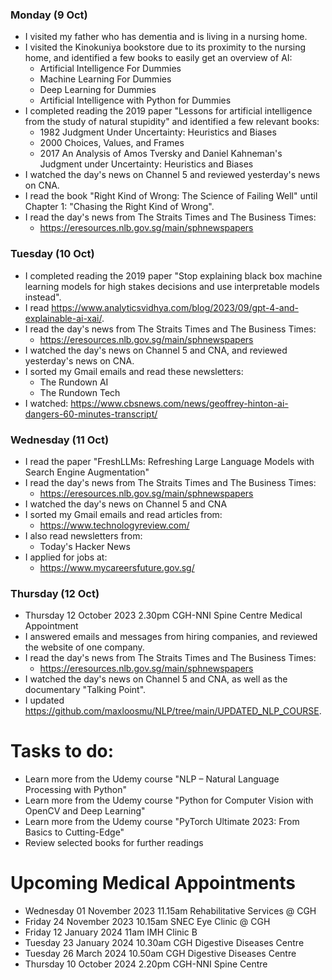 ### Monday (9 Oct)
- I visited my father who has dementia and is living in a nursing home.  
- I visited the Kinokuniya bookstore due to its proximity to the nursing home, and identified a few books to easily get an overview of AI:
    - Artificial Intelligence For Dummies
    - Machine Learning For Dummies
    - Deep Learning for Dummies
    - Artificial Intelligence with Python for Dummies
- I completed reading the 2019 paper "Lessons for artificial intelligence from the study of natural stupidity" and identified a few relevant books:
    - 1982 Judgment Under Uncertainty: Heuristics and Biases 
    - 2000 Choices, Values, and Frames 
    - 2017 An Analysis of Amos Tversky and Daniel Kahneman's Judgment under Uncertainty: Heuristics and Biases 
- I watched the day's news on Channel 5 and reviewed yesterday's news on CNA.
- I read the book "Right Kind of Wrong: The Science of Failing Well" until Chapter 1: "Chasing the Right Kind of Wrong".  
- I read the day's news from The Straits Times and The Business Times:
    - https://eresources.nlb.gov.sg/main/sphnewspapers

### Tuesday (10 Oct)
- I completed reading the 2019 paper "Stop explaining black box machine learning models for high stakes decisions and use interpretable models instead".  
- I read https://www.analyticsvidhya.com/blog/2023/09/gpt-4-and-explainable-ai-xai/.  
- I read the day's news from The Straits Times and The Business Times:
    - https://eresources.nlb.gov.sg/main/sphnewspapers
- I watched the day's news on Channel 5 and CNA, and reviewed yesterday's news on CNA.
- I sorted my Gmail emails and read these newsletters:
    - The Rundown AI
    - The Rundown Tech
- I watched: https://www.cbsnews.com/news/geoffrey-hinton-ai-dangers-60-minutes-transcript/

### Wednesday (11 Oct)
- I read the paper "FreshLLMs: Refreshing Large Language Models with Search Engine Augmentation"
- I read the day's news from The Straits Times and The Business Times:
    - https://eresources.nlb.gov.sg/main/sphnewspapers
- I watched the day's news on Channel 5 and CNA
- I sorted my Gmail emails and read articles from:
    - https://www.technologyreview.com/
- I also read newsletters from:
    - Today's Hacker News
- I applied for jobs at:
    - https://www.mycareersfuture.gov.sg/

### Thursday (12 Oct)
- Thursday 12 October 2023 2.30pm CGH-NNI Spine Centre Medical Appointment
- I answered emails and messages from hiring companies, and reviewed the website of one company.  
- I read the day's news from The Straits Times and The Business Times:
    - https://eresources.nlb.gov.sg/main/sphnewspapers
- I watched the day's news on Channel 5 and CNA, as well as the documentary "Talking Point".  
- I updated https://github.com/maxloosmu/NLP/tree/main/UPDATED_NLP_COURSE.  



# Tasks to do:
- Learn more from the Udemy course "NLP – Natural Language Processing with Python"
- Learn more from the Udemy course "Python for Computer Vision with OpenCV and Deep Learning"
- Learn more from the Udemy course "PyTorch Ultimate 2023: From Basics to Cutting-Edge"
- Review selected books for further readings

# Upcoming Medical Appointments
- Wednesday 01 November 2023 11.15am Rehabilitative Services @ CGH
- Friday 24 November 2023 10.15am SNEC Eye Clinic @ CGH
- Friday 12 January 2024 11am IMH Clinic B
- Tuesday 23 January 2024 10.30am CGH Digestive Diseases Centre
- Tuesday 26 March 2024 10.50am CGH Digestive Diseases Centre
- Thursday 10 October 2024 2.20pm CGH-NNI Spine Centre
